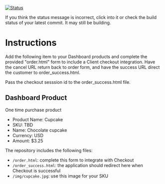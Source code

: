 [![Status](https://img.shields.io/badge/status-SUBMITTABLE%20COMMIT:%2033e7eb63a1037252fe3e3f01ac9541b84d68d334-brightgreen.svg)](https://github.com/andremcb/bakery_scaffold_AApE3fQi8zR0pcdo/commit/33e7eb63a1037252fe3e3f01ac9541b84d68d334)



































































































































































If you think the status message is incorrect, click into it or check the build status of your latest commit. It may still be building.

# Instructions 

Add the following item to your Dashboard products and complete the provided "order.html" form to include a Client checkout integration. Have the cancel URL return back to order form, and have the success URL direct the customer to order_success.html. 

Pass the checkout sesssion id to the order_success.html file.

## Dashboard Product
One time purchase product
* Product Name: Cupcake
* SKU: TBD
* Name: Chocolate cupcake
* Currency: USD
* Amount: $3.25

The repository includes the following files:
* `/order.html`: complete this form to integrate with Checkout
* `/order_success.html`: the application should redirect here when Checkout is successful
* `/img/cupcake.jpg`: use this image for your SKU
